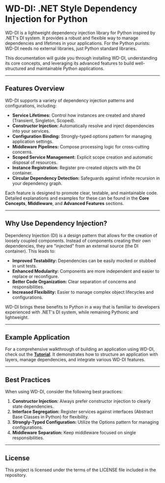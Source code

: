 # WD-DI: .NET Style Dependency Injection for Python

WD-DI is a lightweight dependency injection library for Python inspired by .NET's DI system. It provides a robust and flexible way to manage dependencies and lifetimes in your applications. For the Python purists: WD-DI needs no external libraries, just Python standard libraries.

This documentation will guide you through installing WD-DI, understanding its core concepts, and leveraging its advanced features to build well-structured and maintainable Python applications.

---

## Features Overview

WD-DI supports a variety of dependency injection patterns and configurations, including:

*   **Service Lifetimes:** Control how instances are created and shared (Transient, Singleton, Scoped).
*   **Constructor Injection:** Automatically resolve and inject dependencies into your services.
*   **Configuration Binding:** Strongly-typed options pattern for managing application settings.
*   **Middleware Pipelines:** Compose processing logic for cross-cutting concerns.
*   **Scoped Service Management:** Explicit scope creation and automatic disposal of resources.
*   **Instance Registration:** Register pre-created objects with the DI container.
*   **Circular Dependency Detection:** Safeguards against infinite recursion in your dependency graph.

Each feature is designed to promote clear, testable, and maintainable code. Detailed explanations and examples for these can be found in the **Core Concepts**, **Middleware**, and **Advanced Features** sections.

---

## Why Use Dependency Injection?

Dependency Injection (DI) is a design pattern that allows for the creation of loosely coupled components. Instead of components creating their own dependencies, they are "injected" from an external source (the DI container). This leads to:

*   **Improved Testability:** Dependencies can be easily mocked or stubbed in unit tests.
*   **Enhanced Modularity:** Components are more independent and easier to replace or reconfigure.
*   **Better Code Organization:** Clear separation of concerns and responsibilities.
*   **Increased Flexibility:** Easier to manage complex object lifecycles and configurations.

WD-DI brings these benefits to Python in a way that is familiar to developers experienced with .NET's DI system, while remaining Pythonic and lightweight.

---

## Example Application

For a comprehensive walkthrough of building an application using WD-DI, check out the **[Tutorial](./tutorial/01-domain.md)**. It demonstrates how to structure an application with layers, manage dependencies, and integrate various WD-DI features.

---

## Best Practices

When using WD-DI, consider the following best practices:

1.  **Constructor Injection:** Always prefer constructor injection to clearly state dependencies.
2.  **Interface Segregation:** Register services against interfaces (Abstract Base Classes in Python) for flexibility.
3.  **Strongly-Typed Configuration:** Utilize the Options pattern for managing configurations.
4.  **Middleware Separation:** Keep middleware focused on single responsibilities.

---

## License

This project is licensed under the terms of the LICENSE file included in the repository. 